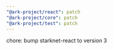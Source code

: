 ```yaml
---
"@ark-project/react": patch
"@ark-project/core": patch
"@ark-project/test": patch
---
```


chore: bump starknet-react to version 3
